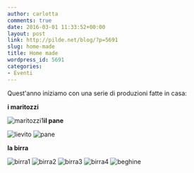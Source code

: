 ```yaml
---
author: carlotta
comments: true
date: 2016-03-01 11:33:52+00:00
layout: post
link: http://pilde.net/blog/?p=5691
slug: home-made
title: Home made
wordpress_id: 5691
categories:
- Eventi
---
```


Quest'anno iniziamo con una serie di produzioni fatte in casa:

**i maritozzi**

![maritozzi1](http://pilde.net/blog/wp-content/uploads/2016/06/maritozzi1.jpg)**il pane**

![lievito](http://pilde.net/blog/wp-content/uploads/2016/06/lievito.jpg) ![pane](http://pilde.net/blog/wp-content/uploads/2016/06/pane.jpg)

**la birra**

![birra1](http://pilde.net/blog/wp-content/uploads/2016/06/birra1.jpg) ![birra2](http://pilde.net/blog/wp-content/uploads/2016/06/birra2.jpg) ![birra3](http://pilde.net/blog/wp-content/uploads/2016/06/birra3.jpg) ![birra4](http://pilde.net/blog/wp-content/uploads/2016/06/birra4.jpg) ![beghine](http://pilde.net/blog/wp-content/uploads/2016/06/beghine.jpg)
